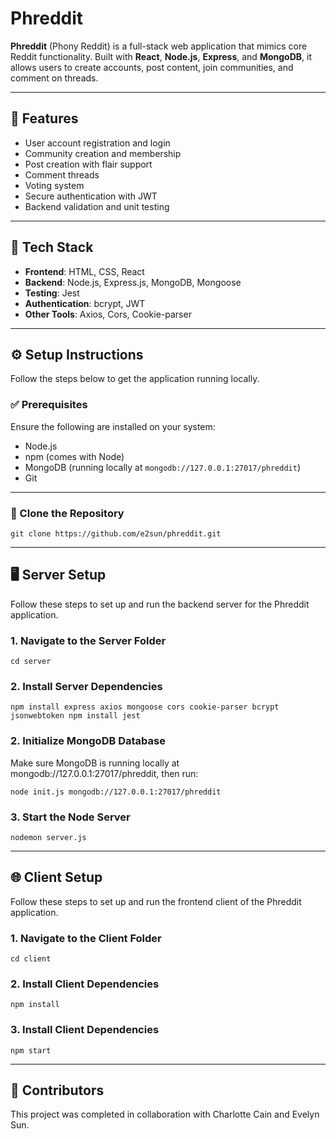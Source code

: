 # Phreddit

**Phreddit** (Phony Reddit) is a full-stack web application that mimics core Reddit functionality. Built with **React**, **Node.js**, **Express**, and **MongoDB**, it allows users to create accounts, post content, join communities, and comment on threads.

---

## 🚀 Features

- User account registration and login  
- Community creation and membership  
- Post creation with flair support  
- Comment threads  
- Voting system  
- Secure authentication with JWT  
- Backend validation and unit testing  

---

## 🧰 Tech Stack

- **Frontend**: HTML, CSS, React  
- **Backend**: Node.js, Express.js, MongoDB, Mongoose  
- **Testing**: Jest  
- **Authentication**: bcrypt, JWT  
- **Other Tools**: Axios, Cors, Cookie-parser  

---

## ⚙️ Setup Instructions

Follow the steps below to get the application running locally.

### ✅ Prerequisites

Ensure the following are installed on your system:

- Node.js  
- npm (comes with Node)  
- MongoDB (running locally at `mongodb://127.0.0.1:27017/phreddit`)  
- Git  

---

### 📁 Clone the Repository

`git clone https://github.com/e2sun/phreddit.git`

---

## 🖥️ Server Setup

Follow these steps to set up and run the backend server for the Phreddit application.

### 1. Navigate to the Server Folder

`cd server`

### 2. Install Server Dependencies

`npm install express axios mongoose cors cookie-parser bcrypt jsonwebtoken
npm install jest`

### 2. Initialize MongoDB Database

Make sure MongoDB is running locally at mongodb://127.0.0.1:27017/phreddit, then run:

`node init.js mongodb://127.0.0.1:27017/phreddit`

### 3. Start the Node Server

`nodemon server.js`

---

## 🌐 Client Setup

Follow these steps to set up and run the frontend client of the Phreddit application.

### 1. Navigate to the Client Folder

`cd client`

### 2. Install Client Dependencies

`npm install`

### 3. Install Client Dependencies

`npm start`

---

## 👥 Contributors
This project was completed in collaboration with Charlotte Cain and Evelyn Sun.









